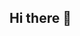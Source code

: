 ## Hi there 👋

<!--
**traigoaa/traigoaa** is a ✨ _special_ ✨ repository because its `README.md` (this file) appears on your GitHub profile.

Here are some ideas to get you started:
- 😇 I'm currently developing ESB... 
- 🥰 I'm busy with my love ones...
- 🔭 I’m currently working on ...
- 🌱 I’m currently learning ...
- 👯 I’m looking to collaborate on ...
- 🤔 I’m looking for help with ...
- 💬 Ask me about ...
- 📫 How to reach me: ...
- 😄 Pronouns: ...
- ⚡ Fun fact: ...
-->
